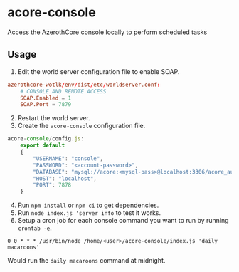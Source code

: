 # acore-console
Access the AzerothCore console locally to perform scheduled tasks

## Usage
1. Edit the world server configuration file to enable SOAP.

```conf
azerothcore-wotlk/env/dist/etc/worldserver.conf:
    # CONSOLE AND REMOTE ACCESS
    SOAP.Enabled = 1
    SOAP.Port = 7879
```

2. Restart the world server.
3. Create the `acore-console` configuration file.

```js
acore-console/config.js:
    export default
    {
        "USERNAME": "console",
        "PASSWORD": "<account-password>",
        "DATABASE": "mysql://acore:<mysql-pass>@localhost:3306/acore_auth",
        "HOST": "localhost",
        "PORT": 7878
    }
```

4. Run `npm install` or `npm ci` to get dependencies.
5. Run `node index.js 'server info` to test it works.
6. Setup a cron job for each console command you want to run by running `crontab -e`.

```
0 0 * * * /usr/bin/node /home/<user>/acore-console/index.js 'daily macaroons'
```

Would run the `daily macaroons` command at midnight.